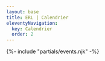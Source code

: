 ```yaml
---
layout: base
title: ERL | Calendrier
eleventyNavigation:
  key: Calendrier
  order: 2
---
```


{%- include "partials/events.njk" -%}